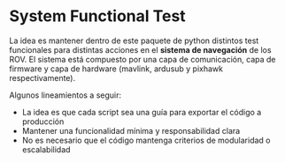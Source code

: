 # System Functional Test

La idea es mantener dentro de este paquete de python distintos test funcionales
para distintas acciones en el **sistema de navegación** de los ROV. 
El sistema está compuesto por una capa de comunicación, capa de firmware y capa 
de hardware (mavlink, ardusub y pixhawk respectivamente).

Algunos lineamientos a seguir:

* La idea es que cada script sea una guía para exportar el código a producción
* Mantener una funcionalidad mínima y responsabilidad clara
* No es necesario que el código mantenga criterios de modularidad o escalabilidad
